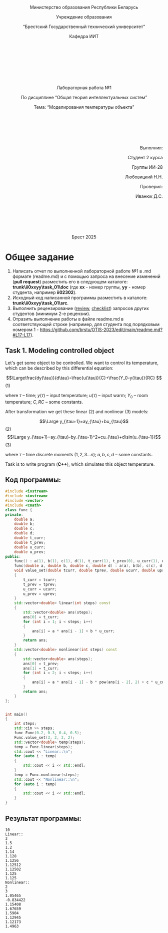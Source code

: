 ﻿<p align="center"> Министерство образования Республики Беларусь</p>
<p align="center">Учреждение образования</p>
<p align="center">“Брестский Государственный технический университет”</p>
<p align="center">Кафедра ИИТ</p>
<br><br><br><br><br><br><br>
<p align="center">Лабораторная работа №1</p>
<p align="center">По дисциплине “Общая теория интеллектуальных систем”</p>
<p align="center">Тема: “Моделирования температуры объекта”</p>
<br><br><br><br><br>
<p align="right">Выполнил:</p>
<p align="right">Студент 2 курса</p>
<p align="right">Группы ИИ-28</p>
<p align="right">Любовицкий Н.Н.</p>
<p align="right">Проверил:</p>
<p align="right">Иванюк Д.С.</p>
<br><br><br><br><br>
<p align="center">Брест 2025</p>

# Общее задание #
1. Написать отчет по выполненной лабораторной работе №1 в .md формате (readme.md) и с помощью запроса на внесение изменений (**pull request**) разместить его в следующем каталоге: **trunk\ii0xxyy\task_01\doc** (где **xx** - номер группы, **yy** - номер студента, например **ii02302**).
2. Исходный код написанной программы разместить в каталоге: **trunk\ii0xxyy\task_01\src**.
3. Выполнить рецензирование ([review](https://linearb.io/blog/code-review-on-github), [checklist](https://linearb.io/blog/code-review-checklist)) запросов других студентов (минимум 2-е рецензии).
4. Отразить выполнение работы в файле readme.md в соответствующей строке (например, для студента под порядковым номером 1 - https://github.com/brstu/OTIS-2023/edit/main/readme.md?#L17-L17).

## Task 1. Modeling controlled object ##
Let's get some object to be controlled. We want to control its temperature, which can be described by this differential equation:

$$\Large\frac{dy(\tau)}{d\tau}=\frac{u(\tau)}{C}+\frac{Y_0-y(\tau)}{RC} $$ (1)

where $\tau$ – time; $y(\tau)$ – input temperature; $u(\tau)$ – input warm; $Y_0$ – room temperature; $C,RC$ – some constants.

After transformation we get these linear (2) and nonlinear (3) models:

$$\Large y_{\tau+1}=ay_{\tau}+bu_{\tau}$$ (2)
$$\Large y_{\tau+1}=ay_{\tau}-by_{\tau-1}^2+cu_{\tau}+d\sin(u_{\tau-1})$$ (3)

where $\tau$ – time discrete moments ($1,2,3{\dots}n$); $a,b,c,d$ – some constants.

Task is to write program (**С++**), which simulates this object temperature.


## Код программы:
```C++
#include <iostream>
#include <iostream>
#include <vector>
#include <cmath>
class func {
private:
    double a;
    double b;
    double c;
    double d;
    double t_curr;
    double t_prev;
    double u_curr;
    double u_prev;
public:
    func() : a(1), b(1), c(1), d(1), t_curr(1), t_prev(0), u_curr(1), u_prev(0) {}
    func(double a, double b, double c, double d) : a(a), b(b), c(c), d(d), t_curr(3), t_prev(2), u_curr(3), u_prev(2) {}
    void value_set(double tcurr, double tprev, double ucurr, double uprev)
    {
        t_curr = tcurr;
        t_prev = tprev;
        u_curr = ucurr;
        u_prev = uprev;
    }
    std::vector<double> linear(int steps) const
    {
        std::vector<double> ans(steps);
        ans[0] = t_curr;
        for (int i = 1; i < steps; i++)
        {
            ans[i] = a * ans[i - 1] + b * u_curr;
        }
        return ans;
    }
    std::vector<double> nonlinear(int steps) const
    {
        std::vector<double> ans(steps);
        ans[0] = t_prev;
        ans[1] = t_curr;
        for (int i = 2; i < steps; i++)
        {
            ans[i] = a * ans[i - 1] - b * pow(ans[i - 2], 2) + c * u_curr + d * sin(u_prev);
        }
        return ans;
    }
};


int main()
{
    int steps;
    std::cin >> steps;
    func Func(0.2, 0.3, 0.4, 0.5);
    Func.value_set(3, 2, 3, 2);
    std::vector<double> temp(steps);
    temp = Func.linear(steps);
    std::cout << "Linear::\n";
    for (auto i : temp)
    {
        std::cout << i << std::endl;
    }
    temp = Func.nonlinear(steps);
    std::cout << "Nonlinear::\n";
    for (auto i : temp)
    {
        std::cout << i << std::endl;
    }
}
```

## Результат программы:
```
10
Linear::
3
1.5
1.2
1.14
1.128
1.1256
1.12512
1.12502
1.125
1.125
Nonlinear::
2
3
1.05465
-0.834422
1.15408
1.67659
1.5904
1.12945
1.12173
1.4963
```
